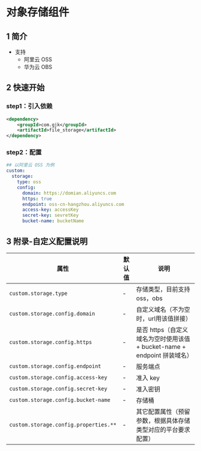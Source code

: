 # 对象存储组件
## 1 简介
- 支持
  - 阿里云 OSS
  - 华为云 OBS

## 2 快速开始
### step1：引入依赖
```xml
<dependency>
    <groupId>com.gjk</groupId>
    <artifactId>file_storage</artifactId>
</dependency>
```

### step2：配置
```yaml
## 以阿里云 OSS 为例
custom:
  storage:
    type: oss
    config:
      domain: https://domian.aliyuncs.com
      https: true
      endpoint: oss-cn-hangzhou.aliyuncs.com
      access-key: accessKey
      secret-key: sevretKey
      bucket-name: bucketName
```

## 3 附录-自定义配置说明
| 属性                                    | 默认值 | 说明                                                   |
|---------------------------------------|-----|------------------------------------------------------|
| `custom.storage.type`                 | -   | 存储类型，目前支持 oss，obs                                    |
| `custom.storage.config.domain`        | -   | 自定义域名（不为空时，url用该值拼接）                                 |
| `custom.storage.config.https`         | -   | 是否 https（自定义域名为空时使用该值 + bucket-name + endpoint 拼装域名） |
| `custom.storage.config.endpoint`      | -   | 服务端点                                                 |
| `custom.storage.config.access-key`    | -   | 准入 key                                               |
| `custom.storage.config.secret-key`    | -   | 准入密钥                                                 |
| `custom.storage.config.bucket-name`   | -   | 存储桶                                                  |
| `custom.storage.config.properties.**` | -   | 其它配置属性（预留参数，根据具体存储类型对应的平台要求配置）                       |
